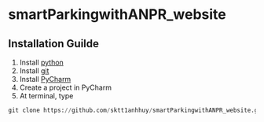# smartParkingwithANPR_website

## Installation Guilde
1. Install [python](https://www.python.org/downloads/)
2. Install [git](https://git-scm.com/)
3. Install [PyCharm](https://www.jetbrains.com/pycharm/)
4. Create a project in PyCharm
5. At terminal, type 
  ```python
git clone https://github.com/sktt1anhhuy/smartParkingwithANPR_website.git
```
